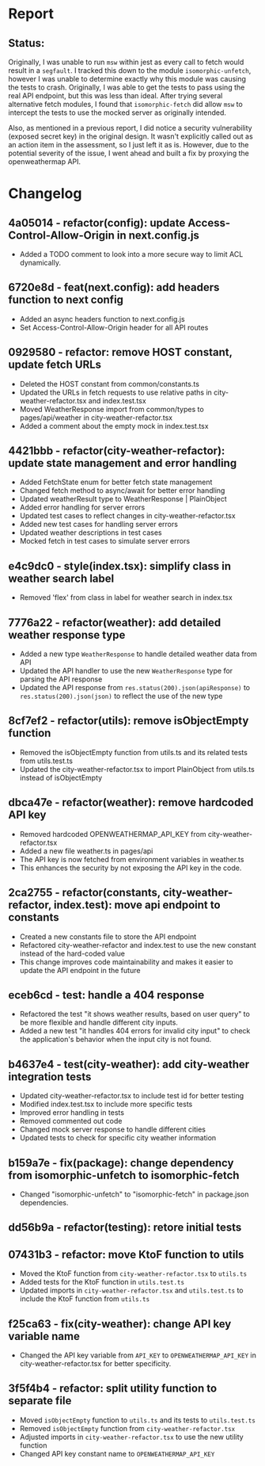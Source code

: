 # Report

## Status:

Originally, I was unable to run `msw` within jest as every call to fetch would result in a `segfault`. I tracked this down to the module `isomorphic-unfetch`, however I was unable to determine exactly why this module was causing the tests to crash. Originally, I was able to get the tests to pass using the real API endpoint, but this was less than ideal. After trying several alternative fetch modules, I found that `isomorphic-fetch` did allow `msw` to intercept the tests to use the mocked server as originally intended.

Also, as mentioned in a previous report, I did notice a security vulnerability (exposed secret key) in the original design. It wasn't explicitly called out as an action item in the assessment, so I just left it as is. However, due to the potential severity of the issue, I went ahead and built a fix by proxying the openweathermap API.

# Changelog

## 4a05014 - refactor(config): update Access-Control-Allow-Origin in next.config.js
- Added a TODO comment to look into a more secure way to limit ACL dynamically.

## 6720e8d - feat(next.config): add headers function to next config
- Added an async headers function to next.config.js
- Set Access-Control-Allow-Origin header for all API routes

## 0929580 - refactor: remove HOST constant, update fetch URLs
- Deleted the HOST constant from common/constants.ts
- Updated the URLs in fetch requests to use relative paths in city-weather-refactor.tsx and index.test.tsx
- Moved WeatherResponse import from common/types to pages/api/weather in city-weather-refactor.tsx
- Added a comment about the empty mock in index.test.tsx

## 4421bbb - refactor(city-weather-refactor): update state management and error handling
- Added FetchState enum for better fetch state management
- Changed fetch method to async/await for better error handling
- Updated weatherResult type to WeatherResponse | PlainObject
- Added error handling for server errors
- Updated test cases to reflect changes in city-weather-refactor.tsx
- Added new test cases for handling server errors
- Updated weather descriptions in test cases
- Mocked fetch in test cases to simulate server errors

## e4c9dc0 - style(index.tsx): simplify class in weather search label
- Removed 'flex' from class in label for weather search in index.tsx

## 7776a22 - refactor(weather): add detailed weather response type
- Added a new type `WeatherResponse` to handle detailed weather data from API
- Updated the API handler to use the new `WeatherResponse` type for parsing the API response
- Updated the API response from `res.status(200).json(apiResponse)` to `res.status(200).json(json)` to reflect the use of the new type

## 8cf7ef2 - refactor(utils): remove isObjectEmpty function
- Removed the isObjectEmpty function from utils.ts and its related tests from utils.test.ts
- Updated the city-weather-refactor.tsx to import PlainObject from utils.ts instead of isObjectEmpty

## dbca47e - refactor(weather): remove hardcoded API key
- Removed hardcoded OPENWEATHERMAP_API_KEY from city-weather-refactor.tsx
- Added a new file weather.ts in pages/api
- The API key is now fetched from environment variables in weather.ts
- This enhances the security by not exposing the API key in the code.

## 2ca2755 - refactor(constants, city-weather-refactor, index.test): move api endpoint to constants
- Created a new constants file to store the API endpoint
- Refactored city-weather-refactor and index.test to use the new constant instead of the hard-coded value
- This change improves code maintainability and makes it easier to update the API endpoint in the future

## eceb6cd - test: handle a 404 response
- Refactored the test "it shows weather results, based on user query" to be more flexible and handle different city inputs.
- Added a new test "it handles 404 errors for invalid city input" to check the application's behavior when the input city is not found.

## b4637e4 - test(city-weather): add city-weather integration tests
- Updated city-weather-refactor.tsx to include test id for better testing
- Modified index.test.tsx to include more specific tests
- Improved error handling in tests
- Removed commented out code
- Changed mock server response to handle different cities
- Updated tests to check for specific city weather information

## b159a7e - fix(package): change dependency from isomorphic-unfetch to isomorphic-fetch
- Changed "isomorphic-unfetch" to "isomorphic-fetch" in package.json dependencies.

## dd56b9a - refactor(testing): retore initial tests

## 07431b3 - refactor: move KtoF function to utils
- Moved the KtoF function from `city-weather-refactor.tsx` to `utils.ts`
- Added tests for the KtoF function in `utils.test.ts`
- Updated imports in `city-weather-refactor.tsx` and `utils.test.ts` to include the KtoF function from `utils.ts`

## f25ca63 - fix(city-weather): change API key variable name
- Changed the API key variable from `API_KEY` to `OPENWEATHERMAP_API_KEY` in city-weather-refactor.tsx for better specificity.

## 3f5f4b4 - refactor: split utility function to separate file
- Moved `isObjectEmpty` function to `utils.ts` and its tests to `utils.test.ts`
- Removed `isObjectEmpty` function from `city-weather-refactor.tsx`
- Adjusted imports in `city-weather-refactor.tsx` to use the new utility function
- Changed API key constant name to `OPENWEATHERMAP_API_KEY`
